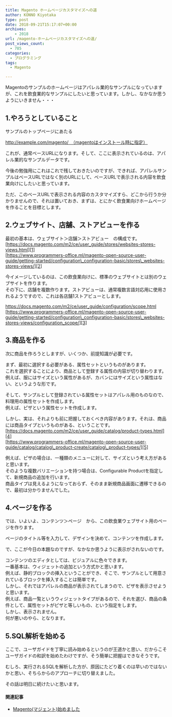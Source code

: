 ```yaml
---
title: Magento ホームページカスタマイズへの道
author: KONNO Kiyotaka
type: post
date: 2018-09-21T15:17:07+00:00
archives:
    - 2018
url: /magento-ホームページカスタマイズへの道/
post_views_count:
  - 785
categories:
  - プログラミング
tags:
  - Magento

---
```

Magentoのサンプルのホームページはアパレル業的なサンプルになっていますが、これを飲食業的なサンプルにしたいと思っています。しかし、なかなか思うようにいきません・・・

## 1.やろうとしていること

サンプルのトップページにあたる

http://example.com/magento/　（magentoはインストール時に指定）

これが、通常ベースURLになります。そして、ここに表示されているのは、アパレル業的なサンプルデータです。

今後の勉強用にこれはこれで残しておきたいのですが、できれば、アパレルサンプルはベースURLではなく別のURLにして、ベースURLで表示される内容を飲食業向けにしたいと思っています。

ただ、このベースURLで表示される内容のカスタマイズすら、どこから行うか分かりませんので、それは置いておき、まずは、とにかく飲食業向けホームページを作ることを目標とします。

## 2.ウェブサイト、店舗、ストアビューを作る

最初の基本は、ウェブサイト＞店舗＞ストアビュー　の構成です。  
[https://docs.magento.com/m2/ce/user_guide/stores/websites-stores-views.html][1]  
[https://www.programmers-office.ml/magento-open-source-user-guide/getting-started/configuration\_configuration-basic/stores\_websites-stores-views/][2]

今イメージしているのは、この飲食業向けに、標準のウェブサイトとは別のウェブサイトを作ります。  
その下に、店舗を複数作ります。ストアビューは、通常複数言語対応用に使用されるようですので、これは各店舗1ストアビューとします。

<https://docs.magento.com/m2/ce/user_guide/configuration/scope.html>  
[https://www.programmers-office.ml/magento-open-source-user-guide/getting-started/configuration\_configuration-basic/stores\_websites-stores-views/configuration_scope/][3]

## 3.商品を作る

次に商品を作ろうとしますが、いくつか、前提知識が必要です。

まず、最初に選択する必要がある、属性セットというものがあります。  
これを選択することにより、商品として登録する属性の内容が切り替わります。  
例えば、服にはサイズという属性があるが、カバンにはサイズという属性はない、というような形です。

そして、サンプルとして登録されている属性セットはアパレル用のものなので、料理用の属性セットを作成します。  
例えば、ピザという属性セットを作成します。

しかし、実は、それよりも前に把握しておくべき内容があります。それは、商品には商品タイプというものがある、ということです。  
[https://docs.magento.com/m2/ce/user_guide/catalog/product-types.html][4]  
[https://www.programmers-office.ml/magento-open-source-user-guide/catalog/catalog\_product-create/catalog\_product-types/][5]

例えば、ピザの場合は、一種類のメニューに対して、サイズという考え方があると思います。  
そのような複数バリエーションを持つ場合は、Configurable Productを指定して、新規商品の追加を行います。  
商品タイプは見えるようになっておらず、そのまま新規商品画面に遷移できるので、最初は分かりませんでした。

## 4.ページを作る

では、いよいよ、コンテンツ＞ページ　から、この飲食業ウェブサイト用のページを作ります。

ページのタイトル等を入力して、デザインを決めて、コンテンツを作成します。

で、ここが今日の本題なのですが、なかなか思うように表示がされないのです。

コンテンツのエディタとしては、ビジュアルに色々できます。  
一番基本は、ウィジェットの追加という方式かと思います。  
例えば、静的ブロックの挿入ということができ、そこで、サンプルとして用意されているブロックを挿入することは簡単です。  
しかし、それではアパレルの商品が表示されてしまうので、ピザを表示させようと思います。  
例えば、商品一覧というウィジェットタイプがあるので、それを選び、商品の条件として、属性セットがピザと等しいもの、という指定をします。  
しかし、表示されません。  
何が悪いのやら、となります。

## 5.SQL解析を始める

ここで、ユーザガイドを丁寧に読み始めるというのが王道かと思い、だからこそユーザガイドの和訳を始めたわけですが、そう簡単に把握はできなそうです。

むしろ、実行されるSQLを解析した方が、原因にたどり着くのは早いのではないかと思い、そちらからのアプローチに切り替えました。

その話は明日に続けたいと思います。

#### 関連記事

  * <a href="https://www.programmers-office.ml/2018/09/17/magento%E3%83%9E%E3%82%B8%E3%82%A7%E3%83%B3%E3%83%88%E5%A7%8B%E3%82%81%E3%81%BE%E3%81%97%E3%81%9F/" target="_blank" rel="noopener">Magento(マジェント)始めました</a>

 [1]: https://docs.magento.com/m2/ce/user_guide/stores/websites-stores-views.html "https://docs.magento.com/m2/ce/user_guide/stores/websites-stores-views.html"
 [2]: https://www.programmers-office.ml/magento-open-source-user-guide/getting-started/configuration_configuration-basic/stores_websites-stores-views/ "https://www.programmers-office.ml/magento-open-source-user-guide/getting-started/configuration_configuration-basic/stores_websites-stores-views/"
 [3]: https://www.programmers-office.ml/magento-open-source-user-guide/getting-started/configuration_configuration-basic/stores_websites-stores-views/configuration_scope/ "https://www.programmers-office.ml/magento-open-source-user-guide/getting-started/configuration_configuration-basic/stores_websites-stores-views/configuration_scope/"
 [4]: https://docs.magento.com/m2/ce/user_guide/catalog/product-types.html "https://docs.magento.com/m2/ce/user_guide/catalog/product-types.html"
 [5]: https://www.programmers-office.ml/magento-open-source-user-guide/catalog/catalog_product-create/catalog_product-types/ "https://www.programmers-office.ml/magento-open-source-user-guide/catalog/catalog_product-create/catalog_product-types/"